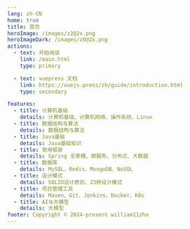 ```yaml
---
lang: zh-CN
home: true
title: 首页
heroImage: /images/z2@2x.png
heroImageDark: /images/z0@2x.png
actions:
  - text: 开始阅读
    link: /main.html
    type: primary

  - text: vuepress 文档
    link: https://vuejs.press/zh/guide/introduction.html
    type: secondary

features:
  - title: 计算机基础
    details: 计算机基础、计算机网络、操作系统、Linux
  - title: 数据结构与算法
    details: 数据结构与算法
  - title: Java基础
    details: Java基础知识
  - title: 常用框架
    details: Spring 全家桶、微服务、分布式、大数据
  - title: 数据库
    details: MySQL、Redis、MongoDB、NoSQL
  - title: 设计模式
    details: SOLID设计原则、23种设计模式
  - title: 项目管理工具
    details: Maven、Git、Jenkins、Docker、K8s
  - title: AI与大模型
    details: 大模型
footer: Copyright © 2024-present william11zhu
---
```

